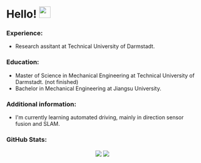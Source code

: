 # Hello! <img src="https://raw.githubusercontent.com/MartinHeinz/MartinHeinz/master/wave.gif" width="30px">


### Experience:
* Research assitant at Technical University of Darmstadt.

### Education:
* Master of Science in Mechanical Engineering at Technical University of Darmstadt. (not finished)
* Bachelor in Mechanical Engineering at Jiangsu University.

### Additional information:
* I'm currently learning automated driving, mainly in direction sensor fusion and SLAM.

### GitHub Stats:	
<p align="center"   >

<img align="center" src="https://github-readme-stats.vercel.app/api/top-langs/?username=Verneinender&theme=tokyonight&hide=Makefile,C,Typescript" >	
<img align="center" src="https://github-readme-stats.vercel.app/api?username=Verneinender&show_icons=true&theme=tokyonight" > 

</p>  

<!--
**Verneinender/Verneinender** is a ✨ _special_ ✨ repository because its `README.md` (this file) appears on your GitHub profile.



Here are some ideas to get you started:

- 🔭 I’m currently working on ...
- 🌱 I’m currently learning ...
- 👯 I’m looking to collaborate on ...
- 🤔 I’m looking for help with ...
- 💬 Ask me about ...
- 📫 How to reach me: ...
- 😄 Pronouns: ...
- ⚡ Fun fact: ...
-->
